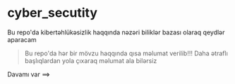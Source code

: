 # cyber_secutity
Bu repo'da kibertəhlükəsizlik haqqında nəzəri biliklər bazası olaraq qeydlər aparacam

>Bu repo'da hər bir mövzu haqqında qısa məlumat verilib!!!
>Daha ətraflı başlıqlardan yola çıxaraq məlumat ala bilərsiz


Davamı var ==>
